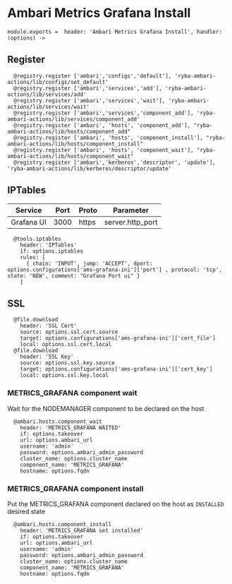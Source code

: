 
# Ambari Metrics Grafana Install

    module.exports =  header: 'Ambari Metrics Grafana Install', handler: (options) ->
    
## Register

      @registry.register ['ambari','configs','default'], 'ryba-ambari-actions/lib/configs/set_default'
      @registry.register ['ambari','services','add'], 'ryba-ambari-actions/lib/services/add'
      @registry.register ['ambari','services','wait'], 'ryba-ambari-actions/lib/services/wait'
      @registry.register ['ambari','services','component_add'], 'ryba-ambari-actions/lib/services/component_add'
      @registry.register ['ambari', 'hosts', 'component_add'], "ryba-ambari-actions/lib/hosts/component_add"
      @registry.register ['ambari', 'hosts', 'component_install'], "ryba-ambari-actions/lib/hosts/component_install"
      @registry.register ['ambari', 'hosts', 'component_wait'], "ryba-ambari-actions/lib/hosts/component_wait"
      @registry.register ['ambari','kerberos','descriptor', 'update'], 'ryba-ambari-actions/lib/kerberos/descriptor/update'

## IPTables

| Service    | Port  | Proto  | Parameter          |
|------------|-------|--------|--------------------|
| Grafana UI | 3000  | https  | server.http_port  |

      @tools.iptables
        header: 'IPTables'
        if: options.iptables
        rules: [
          { chain: 'INPUT', jump: 'ACCEPT', dport: options.configurations['ams-grafana-ini']['port'] , protocol: 'tcp', state: 'NEW', comment: "Grafana Port ui" }
        ]

## SSL

      @file.download
        header: 'SSL Cert'
        source: options.ssl.cert.source
        target: options.configurations['ams-grafana-ini']['cert_file']
        local: options.ssl.cert.local
      @file.download
        header: 'SSL Key'
        source: options.ssl.key.source
        target: options.configurations['ams-grafana-ini']['cert_key']
        local: options.ssl.key.local


### METRICS_GRAFANA component wait
Wait for the NODEMANAGER component to be declared on the host

      @ambari.hosts.component_wait
        header: 'METRICS_GRAFANA WAITED'
        if: options.takeover
        url: options.ambari_url
        username: 'admin'
        password: options.ambari_admin_password
        cluster_name: options.cluster_name
        component_name: 'METRICS_GRAFANA'
        hostname: options.fqdn

### METRICS_GRAFANA component install
Put the METRICS_GRAFANA component declared on the host as `INSTALLED` desired state

      @ambari.hosts.component_install
        header: 'METRICS_GRAFANA set installed'
        if: options.takeover
        url: options.ambari_url
        username: 'admin'
        password: options.ambari_admin_password
        cluster_name: options.cluster_name
        component_name: 'METRICS_GRAFANA'
        hostname: options.fqdn
